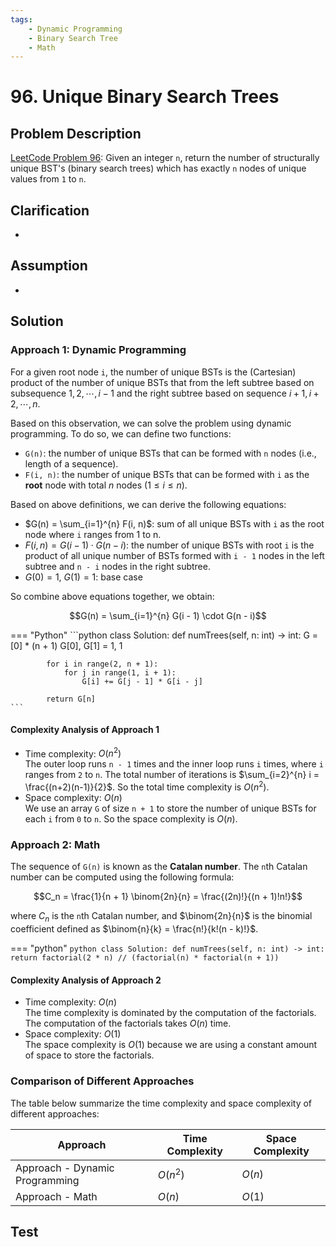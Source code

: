 ```yaml
---
tags:
    - Dynamic Programming
    - Binary Search Tree
    - Math
---
```


# 96. Unique Binary Search Trees

## Problem Description

[LeetCode Problem 96](https://leetcode.com/problems/unique-binary-search-trees/): Given
an integer `n`, return the number of structurally unique BST's (binary search trees)
which has exactly `n` nodes of unique values from `1` to `n`.

## Clarification

-

## Assumption

-

## Solution

### Approach 1: Dynamic Programming

For a given root node `i`, the number of unique BSTs is the (Cartesian) product of the
number of unique BSTs that from the left subtree based on subsequence
$1, 2, \cdots, i - 1$ and the right subtree based on sequence $i + 1, i + 2, \cdots, n$.

Based on this observation, we can solve the problem using dynamic programming. To do so,
we can define two functions:

- `G(n)`: the number of unique BSTs that can be formed with `n` nodes (i.e., length of
a sequence).
- `F(i, n)`: the number of unique BSTs that can be formed with `i` as the **root** node
with total $n$ nodes ($1 \leq i \leq n$).

Based on above definitions, we can derive the following equations:

- $G(n) = \sum_{i=1}^{n} F(i, n)$: sum of all unique BSTs with `i` as the root node
where `i` ranges from 1 to n.
- $F(i, n) = G(i - 1) \cdot G(n - i)$: the number of unique BSTs with root `i` is the
product of all unique number of BSTs formed with `i - 1` nodes in the left subtree and
`n - i` nodes in the right subtree.
- $G(0) = 1$, $G(1) = 1$: base case

So combine above equations together, we obtain:

$$G(n) = \sum_{i=1}^{n} G(i - 1) \cdot G(n - i)$$

=== "Python"
    ```python
    class Solution:
        def numTrees(self, n: int) -> int:
            G = [0] * (n + 1)
            G[0], G[1] = 1, 1

            for i in range(2, n + 1):
                for j in range(1, i + 1):
                    G[i] += G[j - 1] * G[i - j]

            return G[n]
    ```

#### Complexity Analysis of Approach 1

- Time complexity: $O(n^2)$  
  The outer loop runs `n - 1` times and the inner loop runs `i` times, where `i` ranges from
  `2` to `n`. The total number of iterations is $\sum_{i=2}^{n} i = \frac{(n+2)(n-1)}{2}$.
  So the total time complexity is $O(n^2)$.
- Space complexity: $O(n)$  
  We use an array `G` of size `n + 1` to store the number of unique BSTs for each `i`
  from `0` to `n`. So the space complexity is $O(n)$.

### Approach 2: Math

The sequence of `G(n)` is known as the **Catalan number**. The `n`th Catalan number can be
computed using the following formula:

$$C_n = \frac{1}{n + 1} \binom{2n}{n} = \frac{(2n)!}{(n + 1)!n!}$$

where $C_n$ is the `n`th Catalan number, and $\binom{2n}{n}$ is the binomial coefficient
defined as $\binom{n}{k} = \frac{n!}{k!(n - k)!}$.

=== "python"
    ```python
    class Solution:
        def numTrees(self, n: int) -> int:
            return factorial(2 * n) // (factorial(n) * factorial(n + 1))
    ```

#### Complexity Analysis of Approach 2

- Time complexity: $O(n)$  
  The time complexity is dominated by the computation of the factorials. The
  computation of the factorials takes $O(n)$ time.
- Space complexity: $O(1)$  
  The space complexity is $O(1)$ because we are using a constant amount of space to
  store the factorials.

### Comparison of Different Approaches

The table below summarize the time complexity and space complexity of different
approaches:

Approach                       | Time Complexity | Space Complexity
-------------------------------|-----------------|-----------------
Approach - Dynamic Programming | $O(n^2)$        | $O(n)$
Approach - Math                | $O(n)$          | $O(1)$

## Test
